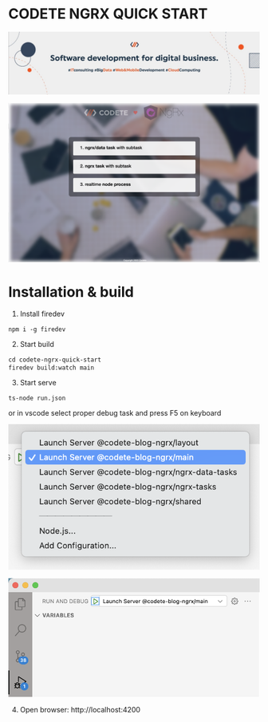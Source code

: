 # CODETE NGRX QUICK START

<p style="text-align: center;"><img src="./baner.jpeg" ></p>

<p style="text-align: center;"><img src="./screen.png" ></p>

# Installation & build

1. Install firedev
```
npm i -g firedev
```

2. Start build
```
cd codete-ngrx-quick-start
firedev build:watch main
```

3. Start serve
```
ts-node run.json
```
or in vscode select proper debug task and press F5 on keyboard

![](proper-debug.png)

![](vscode-debug.png)

4. Open browser: http://localhost:4200
